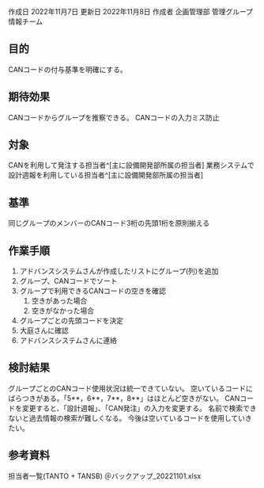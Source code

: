 作成日 2022年11月7日
更新日 2022年11月8日
作成者 企画管理部 管理グループ 情報チーム

## 目的
CANコードの付与基準を明確にする。

## 期待効果
CANコードからグループを推察できる。
CANコードの入力ミス防止

## 対象
CANを利用して発注する担当者^[主に設備開発部所属の担当者]
業務システムで設計週報を利用している担当者^[主に設備開発部所属の担当者]

## 基準
同じグループのメンバーのCANコード3桁の先頭1桁を原則揃える

## 作業手順
1. アドバンスシステムさんが作成したリストにグループ(列)を追加
2. グループ、CANコードでソート
3. グループで利用できるCANコードの空きを確認
	1. 空きがあった場合
	2. 空きがなかった場合
4. グループごとの先頭コードを決定
5. 大庭さんに確認
6. アドバンスシステムさんに連絡

## 検討結果
グループごとのCANコード使用状況は統一できていない。
空いているコードにばらつきがある。「5**，6**，7**，8**」はほとんど空きがない。
CANコードを変更すると、「設計週報」、「CAN発注」の入力を変更する。
名前で検索できないと過去情報の検索が難しくなる。
今後は空いているコードを使用していきたい。

## 参考資料
担当者一覧(TANTO + TANSB) ＠バックアップ_20221101.xlsx
